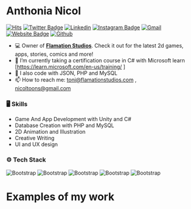 # Anthonia Nicol

[![Hits](https://hits.seeyoufarm.com/api/count/incr/badge.svg?url=https%3A%2F%2Fgithub.com%2Fnicoltoons%2Fnicoltoons&count_bg=%2379C83D&title_bg=%23555555&icon=&icon_color=%23E7E7E7&title=Profile+Views&edge_flat=false)](https://hits.seeyoufarm.com)
[![Twitter Badge](https://img.shields.io/badge/-Twitter-1da1f2?labelColor=1da1f2&logo=twitter&logoColor=white&link=https://twitter.com/AnthoniaNicol)](https://twitter.com/AnthoniaNicol)
[![Linkedin](https://img.shields.io/badge/-LinkedIn-blue?style=flat&logo=Linkedin&logoColor=white)](https://www.linkedin.com/in//anthonia-nicol-a3670163/)
[![Instagram Badge](https://img.shields.io/badge/-Instagram-purple?logo=instagram&logoColor=white&link=https://instagram.com/teegirl2.0/)](https://www.instagram.com/teegirl2.0)
[![Gmail](https://img.shields.io/badge/-Gmail-c14438?style=flat&logo=Gmail&logoColor=white)](mailto:nicoltoons@gmail.com)
[![Website Badge](https://img.shields.io/badge/-Website-c14438?style=flat&logo=Google-Chrome&logoColor=white&link=https://nicoltoons.tumblr.com)](https://nicoltoons.tumblr.com)
[![Github](https://img.shields.io/github/followers/nicoltoons?label=Follow&style=social)](https://github.com/nicoltoons)

- 💻 Owner of [**Flamation Studios**](https://flamationstudios.com). Check it out for the latest 2d games, apps, stories, comics and more!
- 🤔 I’m currently taking a certification course in C# with Microsoft learn  [https://learn.microsoft.com/en-us/training/ ]
- 🌱 I also code with JSON, PHP and MySQL
- 📫 How to reach me: toni@flamationstudios.com , nicoltoons@gmail.com



### 🖥 Skills

- Game And App Development with Unity and C#
- Database Creation with PHP and MySQL
- 2D Animation and Illustration
- Creative Writing
- UI and UX design
### ⚙️ Tech Stack

![Bootstrap](https://img.shields.io/badge/-C%23-05122A?style=flat-square&logo=C#&color=353535) ![Bootstrap](https://img.shields.io/badge/-PHP-05122A?style=flat-square&logo=PHP&color=353535) ![Bootstrap](https://img.shields.io/badge/-JSON-05122A?style=flat-square&logo=JSON&color=353535) ![Bootstrap](https://img.shields.io/badge/-MySQL-05122A?style=flat-square&logo=MySQL&color=353535) ![Bootstrap](https://img.shields.io/badge/-Visual%20Studio%20Code-05122A?style=flat-square&logo=Visual-Studio-Code&color=353535)


# Examples of my work





